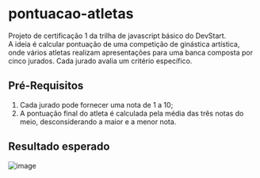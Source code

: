 # pontuacao-atletas

Projeto de certificação 1 da trilha de javascript básico do DevStart. 
<br>
A ideia é calcular pontuação de uma competição de ginástica artística, onde vários atletas realizam apresentações para uma banca composta por cinco jurados. 
Cada jurado avalia um critério específico.
<br>

## Pré-Requisitos
1. Cada jurado pode fornecer uma nota de 1 a 10; 
2. A pontuação final do atleta é calculada pela média das três notas do meio, desconsiderando a maior e a menor nota.

## Resultado esperado
![image](https://user-images.githubusercontent.com/47861112/217528351-7e712505-e1b5-40a2-946c-a8b13770adfd.png)
